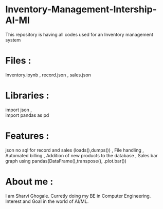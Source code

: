 # Inventory-Management-Intership-AI-Ml
This repository is having all codes used for an Inventory management system 

# Files : 
  Inventory.ipynb  ,
  record.json   ,
  sales.json   
  
# Libraries :
  import json   ,  
  import pandas as pd
  
# Features :
   json no sql for record and sales (loads(),dumps()) ,
   File handling   ,
   Automated billing   ,
   Addition of new products to the database   ,
   Sales bar graph using pandas(DataFrame(),transpose(), .plot.bar())  
   
 # About me :
   I am Sharvi Ghogale. Curretly doing my BE in Computer Engineering.
   Interest and Goal in the world of AI/ML.
   
